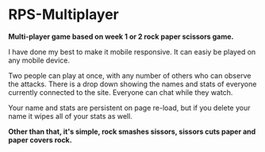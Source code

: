 # RPS-Multiplayer

**Multi-player game based on week 1 or 2 rock paper scissors game.**  

I have done my best to make it mobile responsive. It can easiy be played on any mobile device.  

Two people can play at once, with any number of others who can observe the attacks. There is a drop down showing the names and stats of everyone currently connected to the site. Everyone can chat while they watch. 

Your name and stats are persistent on page re-load, but if you delete your name it wipes all of your stats as well. 

**Other than that, it's simple, rock smashes sissors, sissors cuts paper and paper covers rock.**
